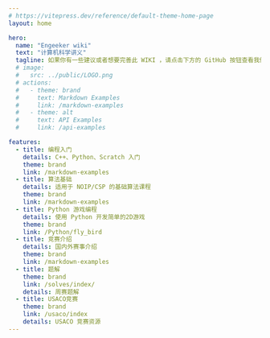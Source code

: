 ```yaml
---
# https://vitepress.dev/reference/default-theme-home-page
layout: home

hero:
  name: "Engeeker wiki"
  text: "计算机科学讲义"
  tagline: 如果你有一些建议或者想要完善此 WIKI ，请点击下方的 GitHub 按钮查看我们的仓库提交 issue 或者 PR ！
  # image:
  #   src: ../public/LOGO.png
  # actions:
  #   - theme: brand
  #     text: Markdown Examples
  #     link: /markdown-examples
  #   - theme: alt
  #     text: API Examples
  #     link: /api-examples

features:
  - title: 编程入门
    details: C++、Python、Scratch 入门
    theme: brand
    link: /markdown-examples
  - title: 算法基础
    details: 适用于 NOIP/CSP 的基础算法课程
    theme: brand
    link: /markdown-examples
  - title: Python 游戏编程
    details: 使用 Python 开发简单的2D游戏
    theme: brand
    link: /Python/fly_bird
  - title: 竞赛介绍
    details: 国内外赛事介绍
    theme: brand
    link: /markdown-examples
  - title: 题解
    theme: brand
    link: /solves/index/
    details: 周赛题解
  - title: USACO竞赛
    theme: brand
    link: /usaco/index
    details: USACO 竞赛资源
---
```


